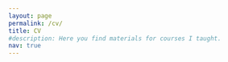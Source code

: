```yaml
---
layout: page
permalink: /cv/
title: CV
#description: Here you find materials for courses I taught.
nav: true
---
```


